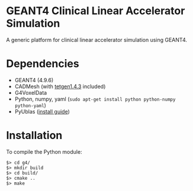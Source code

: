 # GEANT4 Clinical Linear Accelerator Simulation 

A generic platform for clinical linear accelerator simulation using GEANT4. 

# Dependencies
* GEANT4 (4.9.6)
* CADMesh (with [tetgen1.4.3](http://opensees.berkeley.edu/WebSVN/filedetails.php?repname=OpenSees&path=%2Ftrunk%2FOTHER%2Ftetgen1.4.3%2Ftetgen.h) included)
* G4VoxelData
* Python, numpy, yaml (`sudo apt-get install python python-numpy python-yaml`)
* PyUblas ([install guide](http://documen.tician.de/pyublas/installing.html))

# Installation
To compile the Python module:

    $> cd g4/
    $> mkdir build
    $> cd build/
    $> cmake ..
    $> make

